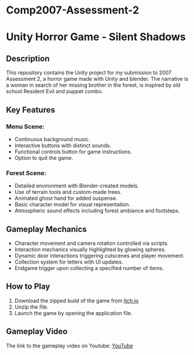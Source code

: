 # Comp2007-Assessment-2

# Unity Horror Game - Silent Shadows

## Description
This repository contains the Unity project for my submission to 2007 Assessment 2, a horror game made with Unity and blender. The narrative is a woman in search of her missing brother in the forest, is inspired by old school Resident Evil and puppet combo.

## Key Features
### Menu Scene:
- Continuous background music.
- Interactive buttons with distinct sounds.
- Functional controls button for game instructions.
- Option to quit the game.

### Forest Scene:
- Detailed environment with Blender-created models.
- Use of terrain tools and custom-made trees.
- Animated ghost hand for added suspense.
- Basic character model for visual representation.
- Atmospheric sound effects including forest ambiance and footsteps.

## Gameplay Mechanics
- Character movement and camera rotation controlled via scripts.
- Interaction mechanics visually highlighted by glowing spheres.
- Dynamic door interactions triggering cutscenes and player movement.
- Collection system for letters with UI updates.
- Endgame trigger upon collecting a specified number of items.

## How to Play
1. Download the zipped build of the game from [Itch.io](https://chinaecherem.itch.io/silent-shadows)
2. Unzip the file.
3. Launch the game by opening the application file.

## Gameplay Video
The link to the gameplay video on Youtube: [YouTube](https://youtu.be/aAECSYtvLfY)

